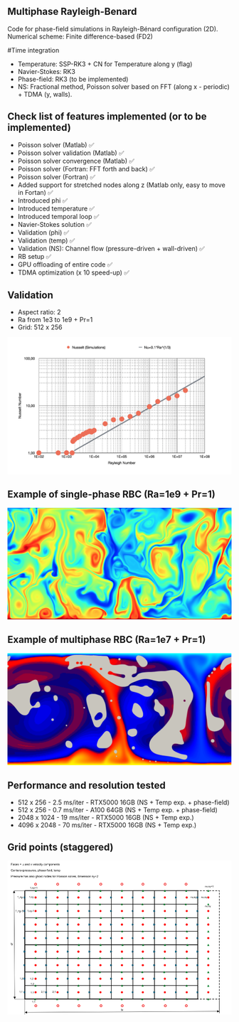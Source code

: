 ## Multiphase Rayleigh-Benard 
Code for phase-field simulations in Rayleigh-Bénard configuration (2D).
Numerical scheme: Finite difference-based (FD2)

#Time integration
- Temperature: SSP-RK3 + CN for Temperature along y (flag)
- Navier-Stokes: RK3
- Phase-field: RK3 (to be implemented)
- NS: Fractional method, Poisson solver based on FFT (along x - periodic) + TDMA (y, walls).



## Check list of features implemented (or to be implemented)

- Poisson solver (Matlab) ✅
- Poisson solver validation (Matlab) ✅
- Poisson solver convergence (Matlab) ✅
- Poisson solver (Fortran: FFT forth and back) ✅
- Poisson solver (Fortran) ✅
- Added support for stretched nodes along z (Matlab only, easy to move in Fortan) ✅
- Introduced phi ✅ 
- Introduced temperature ✅ 
- Introduced temporal loop ✅ 
- Navier-Stokes solution ✅ 
- Validation (phi) ✅ 
- Validation (temp) ✅ 
- Validation (NS): Channel flow (pressure-driven + wall-driven) ✅
- RB setup ✅ 
- GPU offloading of entire code  ✅
- TDMA optimization (x 10 speed-up)  ✅

## Validation  
- Aspect ratio: 2
- Ra from 1e3 to 1e9 + Pr=1
- Grid: 512 x 256

![Test](doc/val.png)

## Example of single-phase RBC (Ra=1e9 + Pr=1)

![Test](doc/rbc6.png)

## Example of multiphase RBC (Ra=1e7 + Pr=1)

![Test](doc/rbc5.png)

## Performance and resolution tested

- 512 x 256 - 2.5 ms/iter - RTX5000 16GB (NS + Temp exp. + phase-field)
- 512 x 256 - 0.7 ms/iter - A100 64GB (NS + Temp exp. + phase-field)
- 2048 x 1024 - 19 ms/iter - RTX5000 16GB (NS + Temp exp.)
- 4096 x 2048 - 70 ms/iter - RTX5000 16GB (NS + Temp exp.)

## Grid points (staggered)

![Test](doc/grid.png)


